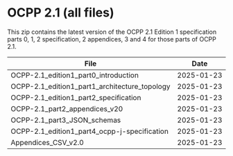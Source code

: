 OCPP 2.1 (all files)
============

This zip contains the latest version of the OCPP 2.1 Edition 1 specification parts 0, 1, 2 specification, 2 appendices, 3 and 4 for those parts of OCPP 2.1.

| File 									  			| Date 	   |
|---------------------------------------------------|------------|
| OCPP-2.1_edition1_part0_introduction 			| 2025-01-23 |
| OCPP-2.1_edition1_part1_architecture_topology	| 2025-01-23 |
| OCPP-2.1_edition1_part2_specification			| 2025-01-23 |
| OCPP-2.1_part2_appendices_v20         		| 2025-01-23 |
| OCPP-2.1_part3_JSON_schemas 					| 2025-01-23 |
| OCPP-2.1_edition1_part4_ocpp-j-specification	| 2025-01-23 |
| Appendices_CSV_v2.0 			 				| 2025-01-23 |



